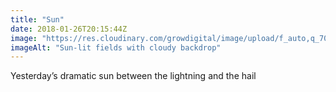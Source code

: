 ```yaml
---
title: "Sun"
date: 2018-01-26T20:15:44Z
image: "https://res.cloudinary.com/growdigital/image/upload/f_auto,q_70,w_736/v1544049248/sky-28116766899.jpg"
imageAlt: "Sun-lit fields with cloudy backdrop"
---
```


Yesterday’s dramatic sun between the lightning and the hail
